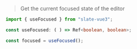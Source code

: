 > Get the current focused state of the editor

```typescript
import { useFocused } from "slate-vue3";

const useFocused: ( ) => Ref<boolean, boolean>;

const focused = useFocused();
```
